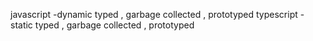 javascript -dynamic typed , garbage collected , prototyped
typescript - static typed , garbage collected , prototyped
